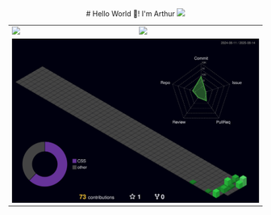 <div align="center">
  # Hello World 👋! I'm Arthur <img src="https://komarev.com/ghpvc/?username=aarthurcreis" />
</div>

<table>
  <tr>
    <td><img src="https://github-readme-stats.vercel.app/api?username=aarthurcreis&theme=dark&hide_border=true&include_all_commits=false&count_private=false" /></td>
    <td><img src="https://github-readme-stats.vercel.app/api/top-langs/?username=aarthurcreis&theme=dark&hide_border=true&include_all_commits=false&count_private=false&layout=compact" /></td>
  </tr>
    <td colspan="2">
      <img src="./profile-3d-contrib/profile-night-green.svg" style="width:100%;" />
    </td>
  </tr>
</table>
